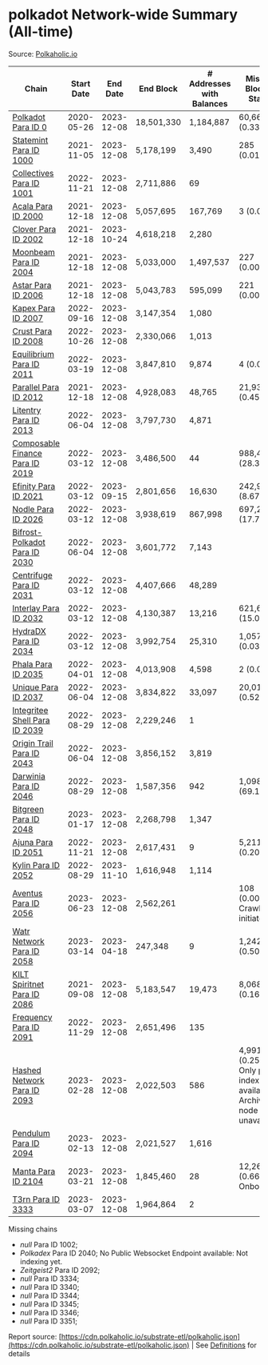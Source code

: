 # polkadot Network-wide Summary (All-time)

Source: [Polkaholic.io](https://polkaholic.io)


| Chain            | Start Date | End Date | End Block | # Addresses with Balances | Missing Blocks / Status |
| ---------------- | ---------- | ---------| --------- | ------------------------- | ----------------------- |
| [Polkadot Para ID 0](/polkadot/0-polkadot) | 2020-05-26 | 2023-12-08 | 18,501,330 |  1,184,887 | 60,664 (0.33%)  |
| [Statemint Para ID 1000](/polkadot/1000-statemint) | 2021-11-05 | 2023-12-08 | 5,178,199 |  3,490 | 285 (0.01%)  |
| [Collectives Para ID 1001](/polkadot/1001-collectives) | 2022-11-21 | 2023-12-08 | 2,711,886 |  69 |    |
| [Acala Para ID 2000](/polkadot/2000-acala) | 2021-12-18 | 2023-12-08 | 5,057,695 |  167,769 | 3 (0.00%)  |
| [Clover Para ID 2002](/polkadot/2002-clover) | 2021-12-18 | 2023-10-24 | 4,618,218 |  2,280 |    |
| [Moonbeam Para ID 2004](/polkadot/2004-moonbeam) | 2021-12-18 | 2023-12-08 | 5,033,000 |  1,497,537 | 227 (0.00%)  |
| [Astar Para ID 2006](/polkadot/2006-astar) | 2021-12-18 | 2023-12-08 | 5,043,783 |  595,099 | 221 (0.00%)  |
| [Kapex Para ID 2007](/polkadot/2007-kapex) | 2022-09-16 | 2023-12-08 | 3,147,354 |  1,080 |    |
| [Crust Para ID 2008](/polkadot/2008-crust) | 2022-10-26 | 2023-12-08 | 2,330,066 |  1,013 |    |
| [Equilibrium Para ID 2011](/polkadot/2011-equilibrium) | 2022-03-19 | 2023-12-08 | 3,847,810 |  9,874 | 4 (0.00%)  |
| [Parallel Para ID 2012](/polkadot/2012-parallel) | 2021-12-18 | 2023-12-08 | 4,928,083 |  48,765 | 21,935 (0.45%)  |
| [Litentry Para ID 2013](/polkadot/2013-litentry) | 2022-06-04 | 2023-12-08 | 3,797,730 |  4,871 |    |
| [Composable Finance Para ID 2019](/polkadot/2019-composable) | 2022-03-12 | 2023-12-08 | 3,486,500 |  44 | 988,472 (28.35%)  |
| [Efinity Para ID 2021](/polkadot/2021-efinity) | 2022-03-12 | 2023-09-15 | 2,801,656 |  16,630 | 242,949 (8.67%)  |
| [Nodle Para ID 2026](/polkadot/2026-nodle) | 2022-03-12 | 2023-12-08 | 3,938,619 |  867,998 | 697,249 (17.70%)  |
| [Bifrost-Polkadot Para ID 2030](/polkadot/2030-bifrost-dot) | 2022-06-04 | 2023-12-08 | 3,601,772 |  7,143 |    |
| [Centrifuge Para ID 2031](/polkadot/2031-centrifuge) | 2022-03-12 | 2023-12-08 | 4,407,666 |  48,289 |    |
| [Interlay Para ID 2032](/polkadot/2032-interlay) | 2022-03-12 | 2023-12-08 | 4,130,387 |  13,216 | 621,626 (15.05%)  |
| [HydraDX Para ID 2034](/polkadot/2034-hydradx) | 2022-03-12 | 2023-12-08 | 3,992,754 |  25,310 | 1,057 (0.03%)  |
| [Phala Para ID 2035](/polkadot/2035-phala) | 2022-04-01 | 2023-12-08 | 4,013,908 |  4,598 | 2 (0.00%)  |
| [Unique Para ID 2037](/polkadot/2037-unique) | 2022-06-04 | 2023-12-08 | 3,834,822 |  33,097 | 20,019 (0.52%)  |
| [Integritee Shell Para ID 2039](/polkadot/2039-integritee-shell) | 2022-08-29 | 2023-12-08 | 2,229,246 |  1 |    |
| [Origin Trail Para ID 2043](/polkadot/2043-origintrail) | 2022-06-04 | 2023-12-08 | 3,856,152 |  3,819 |    |
| [Darwinia Para ID 2046](/polkadot/2046-darwinia) | 2022-08-29 | 2023-12-08 | 1,587,356 |  942 | 1,098,047 (69.17%)  |
| [Bitgreen Para ID 2048](/polkadot/2048-bitgreen) | 2023-01-17 | 2023-12-08 | 2,268,798 |  1,347 |    |
| [Ajuna Para ID 2051](/polkadot/2051-ajuna) | 2022-11-21 | 2023-12-08 | 2,617,431 |  9 | 5,211 (0.20%)  |
| [Kylin Para ID 2052](/polkadot/2052-kylin) | 2022-08-29 | 2023-11-10 | 1,616,948 |  1,114 |    |
| [Aventus Para ID 2056](/polkadot/2056-aventus) | 2023-06-23 | 2023-12-08 | 2,562,261 |   | 108 (0.00%) Crawling initiated |
| [Watr Network Para ID 2058](/polkadot/2058-watr) | 2023-03-14 | 2023-04-18 | 247,348 |  9 | 1,242 (0.50%)  |
| [KILT Spiritnet Para ID 2086](/polkadot/2086-kilt) | 2021-09-08 | 2023-12-08 | 5,183,547 |  19,473 | 8,068 (0.16%)  |
| [Frequency Para ID 2091](/polkadot/2091-frequency) | 2022-11-29 | 2023-12-08 | 2,651,496 |  135 |    |
| [Hashed Network Para ID 2093](/polkadot/2093-hashed) | 2023-02-28 | 2023-12-08 | 2,022,503 |  586 | 4,991 (0.25%) Only partial index available: Archive node unavailable |
| [Pendulum Para ID 2094](/polkadot/2094-pendulum) | 2023-02-13 | 2023-12-08 | 2,021,527 |  1,616 |    |
| [Manta Para ID 2104](/polkadot/2104-manta) | 2023-03-21 | 2023-12-08 | 1,845,460 |  28 | 12,262 (0.66%) Onboarding |
| [T3rn Para ID 3333](/polkadot/3333-t3rn) | 2023-03-07 | 2023-12-08 | 1,964,864 |  2 |    |

Missing chains


* *null* Para ID 1002; 
* *Polkadex* Para ID 2040; No Public Websocket Endpoint available: Not indexing yet.
* *Zeitgeist2* Para ID 2092; 
* *null* Para ID 3334; 
* *null* Para ID 3340; 
* *null* Para ID 3344; 
* *null* Para ID 3345; 
* *null* Para ID 3346; 
* *null* Para ID 3351; 

Report source: [https://cdn.polkaholic.io/substrate-etl/polkaholic.json](https://cdn.polkaholic.io/substrate-etl/polkaholic.json) | See [Definitions](/DEFINITIONS.md) for details
